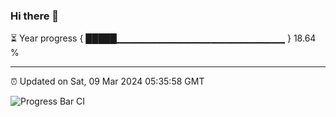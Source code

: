### Hi there 👋

⏳ Year progress { █████▁▁▁▁▁▁▁▁▁▁▁▁▁▁▁▁▁▁▁▁▁▁▁▁▁ } 18.64 %

---

⏰ Updated on Sat, 09 Mar 2024 05:35:58 GMT

![Progress Bar CI](https://github.com/IshwaranRudhara/GIT-ACTION/workflows/Progress%20Bar%20CI/badge.svg)
